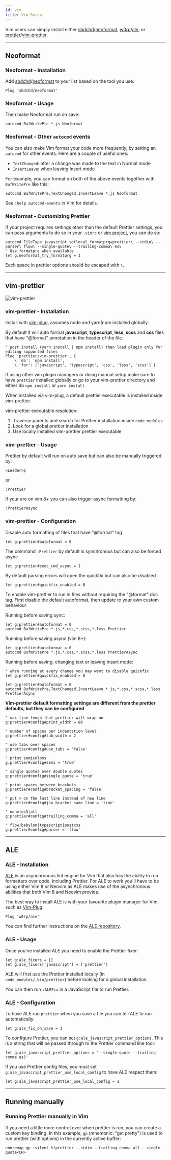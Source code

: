 ```yaml
---
id: vim
title: Vim Setup
---
```


Vim users can simply install either [sbdchd](https://github.com/sbdchd)/[neoformat](https://github.com/sbdchd/neoformat), [w0rp](https://github.com/w0rp)/[ale](https://github.com/w0rp/ale), or [prettier](https://github.com/prettier)/[vim-prettier](https://github.com/prettier/vim-prettier).

---

## Neoformat

### Neoformat - Installation

Add [sbdchd](https://github.com/sbdchd)/[neoformat](https://github.com/sbdchd/neoformat) to your list based on the tool you use:

```
Plug 'sbdchd/neoformat'
```

### Neoformat - Usage

Then make Neoformat run on save:

```
autocmd BufWritePre *.js Neoformat
```

### Neoformat - Other `autocmd` events

You can also make Vim format your code more frequently, by setting an `autocmd` for other events. Here are a couple of useful ones:

- `TextChanged`: after a change was made to the text in Normal mode
- `InsertLeave`: when leaving Insert mode

For example, you can format on both of the above events together with `BufWritePre` like this:

```
autocmd BufWritePre,TextChanged,InsertLeave *.js Neoformat
```

See `:help autocmd-events` in Vim for details.

### Neoformat - Customizing Prettier

If your project requires settings other than the default Prettier settings, you can pass arguments to do so in your `.vimrc` or [vim project](http://vim.wikia.com/wiki/Project_specific_settings), you can do so:

```
autocmd FileType javascript setlocal formatprg=prettier\ --stdin\ --parser\ flow\ --single-quote\ --trailing-comma\ es5
" Use formatprg when available
let g:neoformat_try_formatprg = 1
```

Each space in prettier options should be escaped with `\`.

---

## vim-prettier

![vim-prettier](https://raw.githubusercontent.com/prettier/vim-prettier/master/media/vim-prettier.gif?raw=true "vim-prettier")

### vim-prettier - Installation

Install with [vim-plug](https://github.com/junegunn/vim-plug), assumes node and yarn|npm installed globally.

By default it will auto format **javascript**, **typescript**, **less**, **scss** and **css** files that have "@format" annotation in the header of the file.

```
" post install (yarn install | npm install) then load plugin only for editing supported files
Plug 'prettier/vim-prettier', {
    \ 'do': 'npm install',
    \ 'for': ['javascript', 'typescript', 'css', 'less', 'scss'] }
```

If using other vim plugin managers or doing manual setup make sure to have `prettier` installed globally or go to your vim-prettier directory and either do `npm install` or `yarn install`

When installed via vim-plug, a default prettier executable is installed inside vim-prettier.

vim-prettier executable resolution:

1.  Traverse parents and search for Prettier installation inside `node_modules`
2.  Look for a global prettier installation
3.  Use locally installed vim-prettier prettier executable

### vim-prettier - Usage

Prettier by default will run on auto save but can also be manually triggered by:

```
<Leader>p
```

or

```
:Prettier
```

If your are on vim 8+ you can also trigger async formatting by:

```
:PrettierAsync
```

### vim-prettier - Configuration

Disable auto formatting of files that have "@format" tag

```
let g:prettier#autoformat = 0
```

The command `:Prettier` by default is synchronous but can also be forced async

```
let g:prettier#exec_cmd_async = 1
```

By default parsing errors will open the quickfix but can also be disabled

```
let g:prettier#quickfix_enabled = 0
```

To enable vim-prettier to run in files without requiring the "@format" doc tag. First disable the default autoformat, then update to your own custom behaviour

Running before saving sync:

```
let g:prettier#autoformat = 0
autocmd BufWritePre *.js,*.css,*.scss,*.less Prettier
```

Running before saving async (vim 8+):

```
let g:prettier#autoformat = 0
autocmd BufWritePre *.js,*.css,*.scss,*.less PrettierAsync
```

Running before saving, changing text or leaving insert mode:

```
" when running at every change you may want to disable quickfix
let g:prettier#quickfix_enabled = 0

let g:prettier#autoformat = 0
autocmd BufWritePre,TextChanged,InsertLeave *.js,*.css,*.scss,*.less PrettierAsync
```

**Vim-prettier default formatting settings are different from the prettier defaults, but they can be configured**

```
" max line lengh that prettier will wrap on
g:prettier#config#print_width = 80

" number of spaces per indentation level
g:prettier#config#tab_width = 2

" use tabs over spaces
g:prettier#config#use_tabs = 'false'

" print semicolons
g:prettier#config#semi = 'true'

" single quotes over double quotes
g:prettier#config#single_quote = 'true'

" print spaces between brackets
g:prettier#config#bracket_spacing = 'false'

" put > on the last line instead of new line
g:prettier#config#jsx_bracket_same_line = 'true'

" none|es5|all
g:prettier#config#trailing_comma = 'all'

" flow|babylon|typescript|postcss
g:prettier#config#parser = 'flow'
```

---

## ALE

### ALE - Installation

[ALE](https://github.com/w0rp/ale) is an asynchronous lint engine for Vim that also has the ability to run formatters over code, including Prettier. For ALE to work you'll have to be using either Vim 8 or Neovim as ALE makes use of the asynchronous abilities that both Vim 8 and Neovim provide.

The best way to install ALE is with your favourite plugin manager for Vim, such as [Vim-Plug](https://github.com/junegunn/vim-plug):

```
Plug 'w0rp/ale'
```

You can find further instructions on the [ALE repository](https://github.com/w0rp/ale#3-installation).

### ALE - Usage

Once you've installed ALE you need to enable the Prettier fixer:

```
let g:ale_fixers = {}
let g:ale_fixers['javascript'] = ['prettier']
```

ALE will first use the Prettier installed locally (in `node_modules/.bin/prettier`) before looking for a global installation.

You can then run `:ALEFix` in a JavaScript file to run Prettier.

### ALE - Configuration

To have ALE run `prettier` when you save a file you can tell ALE to run automatically:

```
let g:ale_fix_on_save = 1
```

To configure Prettier, you can set `g:ale_javascript_prettier_options`. This is a string that will be passed through to the Prettier command line tool:

```
let g:ale_javascript_prettier_options = '--single-quote --trailing-comma es5'
```

If you use Prettier config files, you must set `g:ale_javascript_prettier_use_local_config` to have ALE respect them:

```
let g:ale_javascript_prettier_use_local_config = 1
```

---

## Running manually

### Running Prettier manually in Vim

If you need a little more control over when prettier is run, you can create a custom key binding. In this example, `gp` (mnemonic: "get pretty") is used to run prettier (with options) in the currently active buffer:

```
nnoremap gp :silent %!prettier --stdin --trailing-comma all --single-quote<CR>
```
